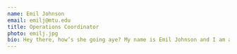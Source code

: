 ```yaml
---
name: Emil Johnson
email: emilj@mtu.edu
title: Operations Coordinator
photo: emilj.jpg
bio: Hey there, how’s she going aye? My name is Emil Johnson and I am a fifth year Biomedical / Mechanical Engineering student at Michigan Tech. I moved to Houghton four years ago with the bold  belief I told myself many others, “Because I like the snow”, and to also begin my academic career at Michigan Tech. Four years later and this belief is still holding true, but is a part of something much more, I now realize. It takes a special kind of person to live in the great white north, and I have been honored to meet so many of them. I have fallen in love with the culture of the U.P., the landscapes and everything in between. Outside of school, you can find me enjoying the weather no matter the temperature. In these past four years I’ve spent my free time attempting to utilize all of the U.P’s natural resources by mountain biking the harbor, rowing down the canal, and skiing in the miles of endless trails. The U.P. has challenged me mentally and physically, who knew I was U.P. for such a challenge. 
---
```

